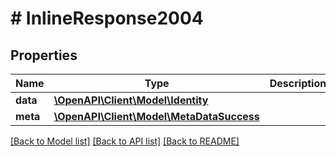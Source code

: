 # # InlineResponse2004

## Properties

Name | Type | Description | Notes
------------ | ------------- | ------------- | -------------
**data** | [**\OpenAPI\Client\Model\Identity**](Identity.md) |  | [optional] 
**meta** | [**\OpenAPI\Client\Model\MetaDataSuccess**](MetaDataSuccess.md) |  | [optional] 

[[Back to Model list]](../../README.md#documentation-for-models) [[Back to API list]](../../README.md#documentation-for-api-endpoints) [[Back to README]](../../README.md)


